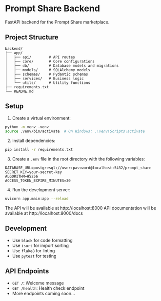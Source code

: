 # Prompt Share Backend

FastAPI backend for the Prompt Share marketplace.

## Project Structure

```
backend/
├── app/
│   ├── api/        # API routes
│   ├── core/       # Core configurations
│   ├── db/         # Database models and migrations
│   ├── models/     # SQLAlchemy models
│   ├── schemas/    # Pydantic schemas
│   ├── services/   # Business logic
│   └── utils/      # Utility functions
├── requirements.txt
└── README.md
```

## Setup

1. Create a virtual environment:
```bash
python -m venv .venv
source .venv/bin/activate  # On Windows: .\venv\Scripts\activate
```

2. Install dependencies:
```bash
pip install -r requirements.txt
```

3. Create a `.env` file in the root directory with the following variables:
```env
DATABASE_URL=postgresql://user:password@localhost:5432/prompt_share
SECRET_KEY=your-secret-key
ALGORITHM=HS256
ACCESS_TOKEN_EXPIRE_MINUTES=30
```

4. Run the development server:
```bash
uvicorn app.main:app --reload
```

The API will be available at http://localhost:8000
API documentation will be available at http://localhost:8000/docs

## Development

- Use `black` for code formatting
- Use `isort` for import sorting
- Use `flake8` for linting
- Use `pytest` for testing

## API Endpoints

- `GET /`: Welcome message
- `GET /health`: Health check endpoint
- More endpoints coming soon...
